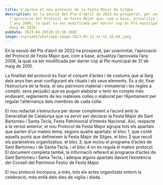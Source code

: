 ```yaml
---
title: S’aprova el nou protocol de la Festa Major de Sitges
description: En la sessió del Ple d’abril de 2023 ha prosperat, per unanimitat,
  l’aprovació del Protocol de Festa Major que, com a base, actualitza l’aprovada
  l’any 2006, la qual va ser modificada per darrer cop al Ple municipal de 31 de
  maig de 2010.
pubDate: 2023-04-28T20:15:59.108Z
image: /uploads/whatsapp-image-2023-05-12-at-22.16.04.jpeg
---
```

En la sessió del Ple d’abril de 2023 ha prosperat, per unanimitat, l’aprovació del Protocol de Festa Major que, com a base, actualitza l’aprovada l’any 2006, la qual va ser modificada per darrer cop al Ple municipal de 31 de maig de 2010.

La finalitat del protocol és fixar el conjunt d’actes i de costums que al llarg dels anys han anat configurant els rituals i els seus elements. És a dir, fixar l’estructura de la festa, el seu patrimoni material i immaterial i les regles a complir, sens perjudici que es puguin elaborar o tenir en compte més endavant, reglaments de les mateixes colles o elaborat per l’Ajuntament per regular l’alternança dels membres de cada colla.

El nou redactat s’estructura per donar compliment a l’acord amb la Generalitat de Catalunya que va servir per declarar la Festa Major de Sant Bartomeu i Santa Tecla, Festa Patrimonial d’Interès Nacional. Així, respecte a la versió anterior, el nou Protocol de Festa Major agrupa tots els apartats que parlen d’un mateix tema, segons quatre apartats: el bloc 1, que conté aquells punts que defineixen la Festa Major de Sitges, el bloc 2 que recull els paràmetres organitzatius; el bloc 3, que inclou el programa d’actes de Sant Bartomeu i de Santa Tecla, i el bloc 4 on es regula el mateix protocol. El document completa també, la informació referent al programa d’actes de Sant Bartomeu i Santa Tecla, i adequa alguns apartats davant l’existència del Consell del Patrimoni Festiu de Festa Major.

El nou protocol incorpora, a més, tots els actes organitzats entorn la celebració, més enllà dels dies de vigília i diada.